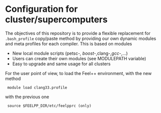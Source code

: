 Configuration for cluster/supercomputers
========================================

The objectives of this repository is to provide a flexible replacement for `.bash_profile` copy/paste method by providing our own dynamic modules and meta profiles for each compiler. This is based on modules

 - New local module scripts (petsc-*, boost-*,clang-*,gcc-*,...)
 - Users can create their own modules (see MODULEPATH variable)
 - Easy to upgrade and same usage for all clusters

For the user point of view, to load the Feel++ environment, with the new method
```
 module load clang33.profile
```
with the previous one
```
 source $FEELPP_DIR/etc/feelpprc (only)
```
